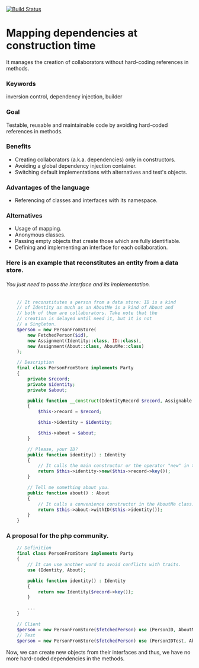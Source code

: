 [![Build Status](https://img.shields.io/travis/ixmanuel/nexus/master.svg)](https://travis-ci.org/ixmanuel/nexus.svg)

# Mapping dependencies at construction time
It manages the creation of collaborators without hard-coding references in methods.

### Keywords
inversion control, dependency injection, builder

### Goal
Testable, reusable and maintainable code by avoiding hard-coded references in methods.

### Benefits
- Creating collaborators (a.k.a. dependencies) only in constructors.
- Avoiding a global dependency injection container.
- Switching default implementations with alternatives and test's objects.

### Advantages of the language
- Referencing of classes and interfaces with its namespace.

### Alternatives
- Usage of mapping.
- Anonymous classes.
- Passing empty objects that create those which are fully identifiable.
- Defining and implementing an interface for each collaboration.

### Here is an example that reconstitutes an entity from a data store.
###### You just need to pass the interface and its implementation.

```php
    // It reconstitutes a person from a data store: ID is a kind 
    // of Identity as much as an AboutMe is a kind of About and
    // both of them are collaborators. Take note that the 
    // creation is delayed until need it, but it is not 
    // a Singleton.
    $person = new PersonFromStore(
        new FetchedPerson($id),
        new Assignment(Identity::class, ID::class),
        new Assignment(About::class, AboutMe::class)
    );  

    // Description
    final class PersonFromStore implements Party
    {
        private $record;
        private $identity;
        private $about;

        public function __construct(IdentityRecord $record, Assignable $identity, Assignable $about)
        {
            $this->record = $record;

            $this->identity = $identity;

            $this->about = $about;
        }

        // Please, your ID?
        public function identity() : Identity
        {
            // It calls the main constructor or the operator "new" in the ID class.
            return $this->identity->new($this->record->key());
        }

        // Tell me something about you.
        public function about() : About
        {
            // It calls a convenience constructor in the AboutMe class.
            return $this->about->withID($this->identity());
        }
    }  
```

### A proposal for the php community.
```php
    // Definition
    final class PersonFromStore implements Party 
    {
        // It can use another word to avoid conflicts with traits.
        use (Identity, About);

        public function identity() : Identity
        {
            return new Identity($record->key());
        }

        ...               
    }

    // Client
    $person = new PersonFromStore($fetchedPerson) use (PersonID, AboutMe);
    // Test
    $person = new PersonFromStore($fetchedPerson) use (PersonIDTest, AboutMe);
```    

Now, we can create new objects from their interfaces and thus, we have no more hard-coded dependencies in the methods.